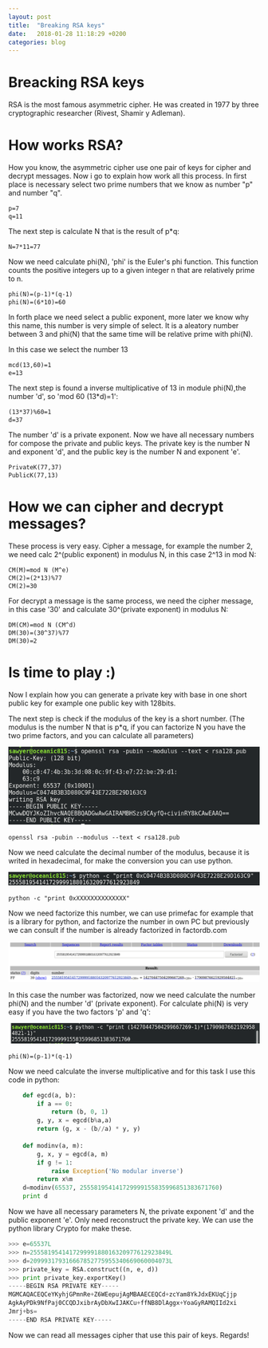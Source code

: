 ```yaml
---
layout: post
title:  "Breaking RSA keys"
date:   2018-01-28 11:18:29 +0200
categories: blog
---
```

# Breacking RSA keys
RSA is the most famous asymmetric cipher. He was created in 1977 by three cryptographic researcher (Rivest, Shamir y Adleman).
# How works RSA?
How you know, the asymmetric cipher use one pair of keys for cipher and decrypt messages. Now i go to explain how work all this process.
In first place is necessary select two prime numbers that we know as number "p" and number "q".

```
p=7
q=11
```

The next step is calculate N that is the result of p*q:

 ```
 N=7*11=77
 ```

 Now we need calculate phi(N), 'phi' is the Euler's phi function. This function counts the positive integers up to a given integer n that are relatively prime to n.

 ```
 phi(N)=(p-1)*(q-1)
 phi(N)=(6*10)=60
 ```
 In forth place we need select a public exponent, more later we know why this name, this number is very simple of select. It is a aleatory number between 3 and phi(N) that the same time will be relative prime with phi(N).

 In this case we select the number 13

 ```
 mcd(13,60)=1
 e=13
 ```
 The next step is found a inverse multiplicative of 13 in module phi(N),the number 'd', so 'mod 60 (13*d)=1':

 ```
 (13*37)%60=1
 d=37
 ```
 
 The number 'd' is a private exponent. Now we have all necessary numbers for compose the private and public keys.
 The private key is the number N and exponent 'd', and the public key is the number N and exponent 'e'.
 
 ```
 PrivateK(77,37)
 PublicK(77,13)
 ```

 # How we can cipher and decrypt messages?

 These process is very easy. Cipher a message, for example the number 2, we need calc 2^(public exponent) in modulus N, in this case 2^13 in mod N:

 ```
 CM(M)=mod N (M^e)
 CM(2)=(2*13)%77
 CM(2)=30
 ```

 For decrypt a message is the same process, we need the cipher message, in this case '30' and calculate 30^(private exponent) in modulus N:

 ```
 DM(CM)=mod N (CM^d)
 DM(30)=(30^37)%77
 DM(30)=2
 ```

# Is time to play :)

Now I explain how you can generate a private key with base in one short public key for example one public key with 128bits.

The next step is check if the modulus of the key is a short number. (The modulus is the number N that is p*q, if you can factorize N you have the two prime factors, and you can calculate all parameters)

![Openssl command](https://github.com/dsfau/dsfau.github.com/blob/master/_posts/_img/openssl_command.png?raw=true)

```
openssl rsa -pubin --modulus --text < rsa128.pub
```

 Now we need calculate the decimal number of the modulus, because it is writed in hexadecimal, for make the conversion you can use python.

![Python hex to decimal](https://github.com/dsfau/dsfau.github.com/blob/master/_posts/_img/hex_to_dec.png?raw=true)

 ```
 python -c "print 0xXXXXXXXXXXXXXX"
 ```

Now we need factorize this number, we can use primefac for example that is a library for python, and factorize the number in own PC but previously we can consult if the number is already factorized in factordb.com

![Factordb](https://github.com/dsfau/dsfau.github.com/blob/master/_posts/_img/factordb.png?raw=true)

In this case the number was factorized, now we need calculate the number phi(N) and the number 'd' (private exponent).
For calculate phi(N) is very easy if you have the two factors 'p' and 'q':

![Phi of N](https://github.com/dsfau/dsfau.github.com/blob/master/_posts/_img/phi_of_n.png?raw=true)

```
phi(N)=(p-1)*(q-1)
```

Now we need calculate the inverse multiplicative and for this task I use this code in python:

```python
	def egcd(a, b):
	    if a == 0:
	        return (b, 0, 1)
	    g, y, x = egcd(b%a,a)
	    return (g, x - (b//a) * y, y)

	def modinv(a, m):
	    g, x, y = egcd(a, m)
	    if g != 1:
	        raise Exception('No modular inverse')
	    return x%m
	d=modinv(65537, 255581954141729999155835996851383671760)
	print d
```

Now we have all necessary parameters N, the private exponent 'd' and the public exponent 'e'. Only need reconstruct the private key. We can use the python library Crypto for make these.

``` python
>>> e=65537L
>>> n=255581954141729999188016320977612923849L
>>> d=209993179316667852775955340669060004073L
>>> private_key = RSA.construct((n, e, d))
>>> print private_key.exportKey()
-----BEGIN RSA PRIVATE KEY-----
MGMCAQACEQCeYKyhjGPmnRe+Z6WEepujAgMBAAECEQCd+zcYam8YkJdxEKUqCjjp
AgkAyPDk9NfPaj0CCQDJxibrAyDbXwIJAKCu+ffNB8DlAggx+YoaGyRAMQIId2xi
Jmrj+bs=
-----END RSA PRIVATE KEY-----
```

Now we can read all messages cipher that use this pair of keys.
Regards!
